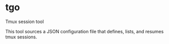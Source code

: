 # tgo
Tmux session tool

This tool sources a JSON configuration file that defines, lists, and resumes tmux sessions.
